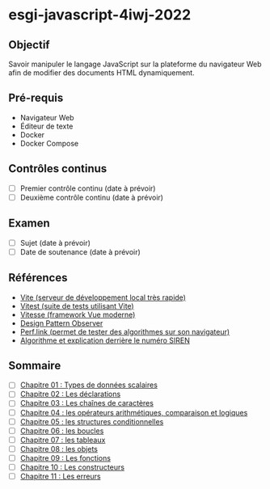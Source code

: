 # esgi-javascript-4iwj-2022

## Objectif

Savoir manipuler le langage JavaScript sur la plateforme du navigateur Web afin de modifier des documents HTML dynamiquement.

## Pré-requis

- Navigateur Web
- Éditeur de texte
- Docker
- Docker Compose

## Contrôles continus

- [ ] Premier contrôle continu (date à prévoir)
- [ ] Deuxième contrôle continu (date à prévoir)

## Examen

- [ ] Sujet (date à prévoir)
- [ ] Date de soutenance (date à prévoir)

## Références

- [Vite (serveur de développement local très rapide)](https://vitejs.dev/)
- [Vitest (suite de tests utilisant Vite)](https://vitest.dev/)
- [Vitesse (framework Vue moderne)](https://github.com/antfu/vitesse)
- [Design Pattern Observer](https://refactoring.guru/design-patterns/observer)
- [Perf.link (permet de tester des algorithmes sur son navigateur)](https://perf.link)
- [Algorithme et explication derrière le numéro SIREN](https://fr.wikipedia.org/wiki/Syst%C3%A8me_d%27identification_du_r%C3%A9pertoire_des_entreprises)

## Sommaire

- [ ] [Chapitre 01 : Types de données scalaires](./chapitre-01)
- [ ] [Chapitre 02 : Les déclarations](./chapitre-02)
- [ ] [Chapitre 03 : Les chaînes de caractères](./chapitre-03)
- [ ] [Chapitre 04 : les opérateurs arithmétiques, comparaison et logiques](./chapitre-04)
- [ ] [Chapitre 05 : les structures conditionnelles](./chapitre-05)
- [ ] [Chapitre 06 : les boucles](./chapitre-06)
- [ ] [Chapitre 07 : les tableaux](./chapitre-07)
- [ ] [Chapitre 08 : les objets](./chapitre-08)
- [ ] [Chapitre 09 : Les fonctions](./chapitre-09)
- [ ] [Chapitre 10 : Les constructeurs](./chapitre-10)
- [ ] [Chapitre 11 : Les erreurs](./chapitre-11)
